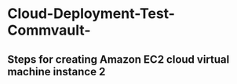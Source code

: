 # Cloud-Deployment-Test-Commvault-

## Steps for creating Amazon EC2 cloud virtual machine instance 2
